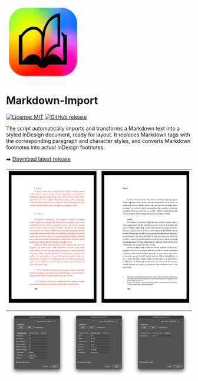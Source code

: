 <img src="docs/images/automaticbook-logo.png" alt="Mon logo" width="200"/>

# Markdown-Import

[![License: MIT](https://img.shields.io/badge/License-MIT-yellow.svg)](https://opensource.org/licenses/MIT)
[![GitHub release](https://img.shields.io/github/v/release/lab-Spectral/Markdown-Import?include_prereleases&sort=semver)](https://github.com/lab-Spectral/Markdown-Import/releases/latest)

The script automatically imports and transforms a Markdown text into a styled InDesign document, ready for layout. It replaces Markdown tags with the corresponding paragraph and character styles, and converts Markdown footnotes into actual InDesign footnotes.

➡️ [Download latest release](https://github.com/lab-Spectral/Markdown-Import/releases/latest)



| <img src="docs/images/Markdown-import-screen1.png" style="max-width:100%; height:auto;"/> | <img src="docs/images/Markdown-import-screen2.png" style="max-width:100%; height:auto;"/> |
|---|---|

| <img src="docs/images/Markdown-import-config1.png" style="max-width:100%; height:auto;"/> | <img src="docs/images/Markdown-import-config2.png" style="max-width:100%; height:auto;"/> | <img src="docs/images/Markdown-import-config3.png" style="max-width:100%; height:auto;"/> |
|---|---|---|
